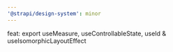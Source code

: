 ```yaml
---
'@strapi/design-system': minor
---
```


feat: export useMeasure, useControllableState, useId & useIsomorphicLayoutEffect
